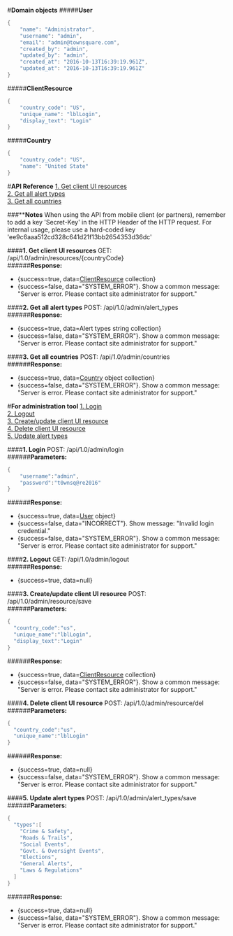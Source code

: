 #**Domain objects**
#####**User**
```csharp
{
    "name": "Administrator",
    "username": "admin",
    "email": "admin@townsquare.com",
    "created_by": "admin",
    "updated_by": "admin",
    "created_at": "2016-10-13T16:39:19.961Z",
    "updated_at": "2016-10-13T16:39:19.961Z"
}
```
#####**ClientResource**
```csharp
{
    "country_code": "US",
    "unique_name": "lblLogin",
    "display_text": "Login"
}
```
#####**Country**
```csharp
{
    "country_code": "US",
    "name": "United State"
}
```
#**API Reference**
[1. Get client UI resources](#1-get-client-ui-resources)  
[2. Get all alert types](#2-get-all-alert-types)  
[3. Get all countries](#3-get-all-countries)  

###****Notes**
When using the API from mobile client (or partners), remember to add a key 'Secret-Key' in the HTTP Header of the HTTP request. For internal usage, please use a hard-coded key 'ee9c6aaa512cd328c641d21f13bb2654353d36dc'

####**1. Get client UI resources**
GET: <HOST>/api/1.0/admin/resources/{countryCode}  
######**Response:**
- {success=true, data=[ClientResource](#clientresource) collection}
- {success=false, data="SYSTEM_ERROR"}. Show a common message: "Server is error. Please contact site administrator for support."

####**2. Get all alert types**
POST: <HOST>/api/1.0/admin/alert_types  
######**Response:**
- {success=true, data=Alert types string collection}
- {success=false, data="SYSTEM_ERROR"}. Show a common message: "Server is error. Please contact site administrator for support."

####**3. Get all countries**
POST: <HOST>/api/1.0/admin/countries  
######**Response:**
- {success=true, data=[Country](#country) object collection}
- {success=false, data="SYSTEM_ERROR"}. Show a common message: "Server is error. Please contact site administrator for support."

#**For administration tool**
[1. Login](#1-login)  
[2. Logout](#2-logout)  
[3. Create/update client UI resource](#3-createupdate-client-ui-resource)  
[4. Delete client UI resource](#4-delete-client-ui-resource)  
[5. Update alert types](#5-update-alert-types)  

####**1. Login**
POST: <HOST>/api/1.0/admin/login  
######**Parameters:**
```csharp
{  
    "username":"admin",  
    "password":"t0wnsq@re2016"  
}
```
######**Response:**
- {success=true, data=[User](#user) object}
- {success=false, data="INCORRECT"}. Show message: "Invalid login credential."
- {success=false, data="SYSTEM_ERROR"}. Show a common message: "Server is error. Please contact site administrator for support."

####**2. Logout**
GET: <HOST>/api/1.0/admin/logout  
######**Response:**
- {success=true, data=null}

####**3. Create/update client UI resource**
POST: <HOST>/api/1.0/admin/resource/save  
######**Parameters:**
```csharp
{  
  "country_code":"us",
  "unique_name":"lblLogin",
  "display_text":"Login"
}
```
######**Response:**
- {success=true, data=[ClientResource](#clientresource) collection}
- {success=false, data="SYSTEM_ERROR"}. Show a common message: "Server is error. Please contact site administrator for support."

####**4. Delete client UI resource**
POST: <HOST>/api/1.0/admin/resource/del  
######**Parameters:**
```csharp
{  
  "country_code":"us",
  "unique_name":"lblLogin"
}
```
######**Response:**
- {success=true, data=null}
- {success=false, data="SYSTEM_ERROR"}. Show a common message: "Server is error. Please contact site administrator for support."  

####**5. Update alert types**
POST: <HOST>/api/1.0/admin/alert_types/save  
######**Parameters:**
```csharp
{
  "types":[
    "Crime & Safety",
    "Roads & Trails",
    "Social Events",
    "Govt. & Oversight Events",
    "Elections",
    "General Alerts",
    "Laws & Regulations"
  ]
}
```
######**Response:**
- {success=true, data=null}
- {success=false, data="SYSTEM_ERROR"}. Show a common message: "Server is error. Please contact site administrator for support."  

